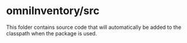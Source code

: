 # omniInventory/src

This folder contains source code that will automatically be added to the classpath when
the package is used.
